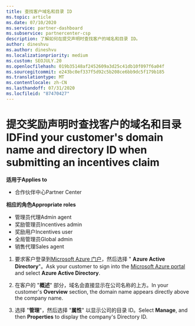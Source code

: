 ```yaml
---
title: 查找客户域名和目录 ID
ms.topic: article
ms.date: 07/10/2020
ms.service: partner-dashboard
ms.subservice: partnercenter-csp
description: 了解如何在提交声明时查找客户的域名和目录 ID。
author: dineshvu
ms.author: dineshvu
ms.localizationpriority: medium
ms.custom: SEOJULY.20
ms.openlocfilehash: 019b35148af2452609a3d25c41db10f097f6a04f
ms.sourcegitcommit: e243bc0ef337f5d92c5b208ce6bb9dc5f179b185
ms.translationtype: MT
ms.contentlocale: zh-CN
ms.lasthandoff: 07/31/2020
ms.locfileid: "87470427"
---
```

# <a name="find-your-customers-domain-name-and-directory-id-when-submitting-an-incentives-claim"></a><span data-ttu-id="b942c-103">提交奖励声明时查找客户的域名和目录 ID</span><span class="sxs-lookup"><span data-stu-id="b942c-103">Find your customer's domain name and directory ID when submitting an incentives claim</span></span>

<span data-ttu-id="b942c-104">**适用于**</span><span class="sxs-lookup"><span data-stu-id="b942c-104">**Applies to**</span></span>

- <span data-ttu-id="b942c-105">合作伙伴中心</span><span class="sxs-lookup"><span data-stu-id="b942c-105">Partner Center</span></span>

<span data-ttu-id="b942c-106">**相应的角色**</span><span class="sxs-lookup"><span data-stu-id="b942c-106">**Appropriate roles**</span></span>

- <span data-ttu-id="b942c-107">管理员代理</span><span class="sxs-lookup"><span data-stu-id="b942c-107">Admin agent</span></span>
- <span data-ttu-id="b942c-108">奖励管理员</span><span class="sxs-lookup"><span data-stu-id="b942c-108">Incentives admin</span></span>
- <span data-ttu-id="b942c-109">奖励用户</span><span class="sxs-lookup"><span data-stu-id="b942c-109">Incentives user</span></span>
- <span data-ttu-id="b942c-110">全局管理员</span><span class="sxs-lookup"><span data-stu-id="b942c-110">Global admin</span></span>
- <span data-ttu-id="b942c-111">销售代理</span><span class="sxs-lookup"><span data-stu-id="b942c-111">Sales agent</span></span>

1. <span data-ttu-id="b942c-112">要求客户登录到[Microsoft Azure 门户](https://portal.azure.com/#home)，然后选择 " **Azure Active Directory**"。</span><span class="sxs-lookup"><span data-stu-id="b942c-112">Ask your customer to sign into the [Microsoft Azure portal](https://portal.azure.com/#home) and select **Azure Active Directory**.</span></span>

2. <span data-ttu-id="b942c-113">在客户的 "**概述**" 部分，域名会直接显示在公司名称的上方。</span><span class="sxs-lookup"><span data-stu-id="b942c-113">In your customer's **Overview** section, the domain name appears directly above the company name.</span></span>  

3. <span data-ttu-id="b942c-114">选择 "**管理**"，然后选择 "**属性**" 以显示公司的目录 ID。</span><span class="sxs-lookup"><span data-stu-id="b942c-114">Select **Manage**, and then **Properties** to display the company's Directory ID.</span></span>
